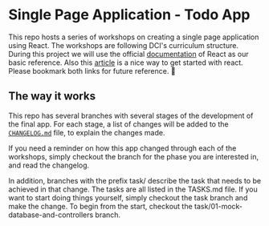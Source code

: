 # Single Page Application - Todo App

This repo hosts a series of workshops on creating a single page application using React. The workshops are following DCI's curriculum structure. During this project we will use the official [documentation](https://reactjs.org/docs/hello-world.html) of React as our basic reference. Also this [article](https://www.taniarascia.com/getting-started-with-react/) is a nice way to get started with react. Please bookmark both links for future reference. :crystal_ball:

## The way it works

This repo has several branches with several stages of the development of the final app. For each stage, a list of changes will be added to the [`CHANGELOG.md`](CHANGELOG.md) file, to explain the changes made.

If you need a reminder on how this app changed through each of the workshops, simply checkout the branch for the phase you are interested in, and read the changelog.

In addition, branches with the prefix task/ describe the task that needs to be achieved in that change. The tasks are all listed in the TASKS.md file. If you want to start doing things yourself, simply checkout the task branch and make the change. To begin from the start, checkout the task/01-mock-database-and-controllers branch.
